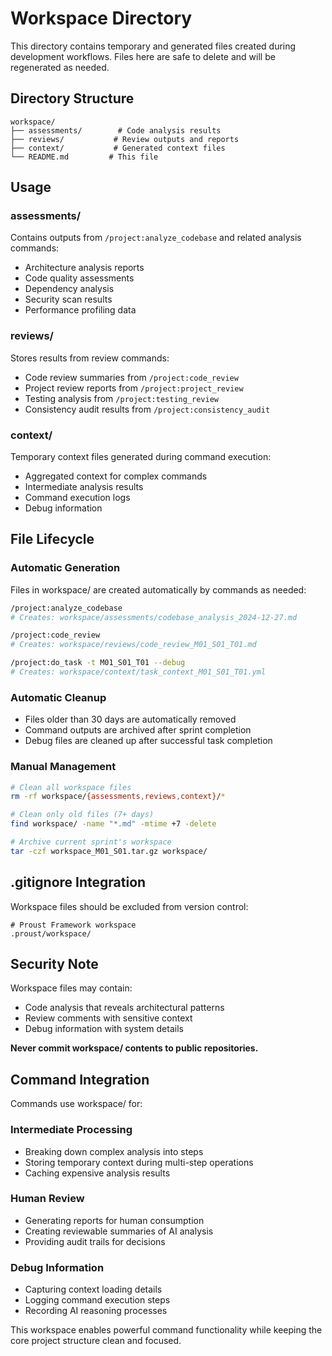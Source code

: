# Workspace Directory

This directory contains temporary and generated files created during development workflows. Files here are safe to delete and will be regenerated as needed.

## Directory Structure

```
workspace/
├── assessments/        # Code analysis results
├── reviews/           # Review outputs and reports
├── context/           # Generated context files
└── README.md         # This file
```

## Usage

### assessments/
Contains outputs from `/project:analyze_codebase` and related analysis commands:
- Architecture analysis reports
- Code quality assessments
- Dependency analysis
- Security scan results
- Performance profiling data

### reviews/
Stores results from review commands:
- Code review summaries from `/project:code_review`
- Project review reports from `/project:project_review`
- Testing analysis from `/project:testing_review`
- Consistency audit results from `/project:consistency_audit`

### context/
Temporary context files generated during command execution:
- Aggregated context for complex commands
- Intermediate analysis results
- Command execution logs
- Debug information

## File Lifecycle

### Automatic Generation
Files in workspace/ are created automatically by commands as needed:
```bash
/project:analyze_codebase
# Creates: workspace/assessments/codebase_analysis_2024-12-27.md

/project:code_review
# Creates: workspace/reviews/code_review_M01_S01_T01.md

/project:do_task -t M01_S01_T01 --debug
# Creates: workspace/context/task_context_M01_S01_T01.yml
```

### Automatic Cleanup
- Files older than 30 days are automatically removed
- Command outputs are archived after sprint completion
- Debug files are cleaned up after successful task completion

### Manual Management
```bash
# Clean all workspace files
rm -rf workspace/{assessments,reviews,context}/*

# Clean only old files (7+ days)
find workspace/ -name "*.md" -mtime +7 -delete

# Archive current sprint's workspace
tar -czf workspace_M01_S01.tar.gz workspace/
```

## .gitignore Integration

Workspace files should be excluded from version control:
```gitignore
# Proust Framework workspace
.proust/workspace/
```

## Security Note

Workspace files may contain:
- Code analysis that reveals architectural patterns
- Review comments with sensitive context
- Debug information with system details

**Never commit workspace/ contents to public repositories.**

## Command Integration

Commands use workspace/ for:

### Intermediate Processing
- Breaking down complex analysis into steps
- Storing temporary context during multi-step operations
- Caching expensive analysis results

### Human Review
- Generating reports for human consumption
- Creating reviewable summaries of AI analysis
- Providing audit trails for decisions

### Debug Information
- Capturing context loading details
- Logging command execution steps
- Recording AI reasoning processes

This workspace enables powerful command functionality while keeping the core project structure clean and focused.